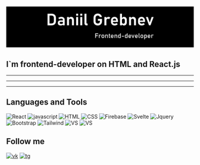 [![Header](https://github.com/bv980342/bv980342/blob/main/assets/logoformysite.png)](https://www.upwork.com/freelancers/~01a65369f9e4bf8222)

## I`m frontend-developer on HTML and React.js

---
---
---

## Languages and Tools
![React](https://img.shields.io/badge/-REACT-000000?style=for-the-badge&logo=react)
![javascript](https://img.shields.io/badge/-Javascript-000000?style=for-the-badge&logo=javascript)
![HTML](https://img.shields.io/badge/-HTML-000000?style=for-the-badge&logo=html5)
![CSS](https://img.shields.io/badge/-CSS-000000?style=for-the-badge&logo=Css3)
![Firebase](https://img.shields.io/badge/-Firebase-000000?style=for-the-badge&logo=firebase)
![Svelte](https://img.shields.io/badge/-Svelte-000000?style=for-the-badge&logo=Svelte)
![Jquery](https://img.shields.io/badge/-Jquery-000000?style=for-the-badge&logo=jquery)
![Bootstrap](https://img.shields.io/badge/-Bootstrap-000000?style=for-the-badge&logo=Bootstrap)
![Tailwind](https://img.shields.io/badge/-Tailwind-000000?style=for-the-badge&logo=Tailwindcss)
![VS](https://img.shields.io/badge/-VSCode-000000?style=for-the-badge&logo=VisualStudioCode)
![VS](https://img.shields.io/badge/-wordpress-000000?style=for-the-badge&logo=wordpress)



## Follow me
[![vk](https://img.shields.io/badge/-VKontakte-000000?style=for-the-badge&logo=VK)](https://vk.com/danyagra)
[![tg](https://img.shields.io/badge/-Telegram-000000?style=for-the-badge&logo=Telegram)](https://t.me/daniilgral)







